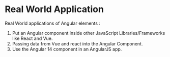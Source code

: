 # Real World Application

Real World applications of Angular elements :

1. Put an Angular component inside other JavaScript Libraries/Frameworks like React and Vue.
2. Passing data from Vue and react into the Angular Component.
3. Use the Angular 14 component in an AngularJS app.